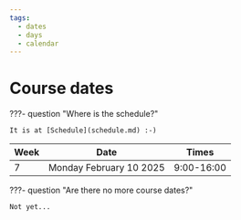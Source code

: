 ```yaml
---
tags:
  - dates
  - days
  - calendar
---
```


# Course dates

???- question "Where is the schedule?"

    It is at [Schedule](schedule.md) :-)

Week|Date                  |Times
----|----------------------|-----------
7   |Monday February 10 2025|9:00-16:00

???- question "Are there no more course dates?"

    Not yet...
